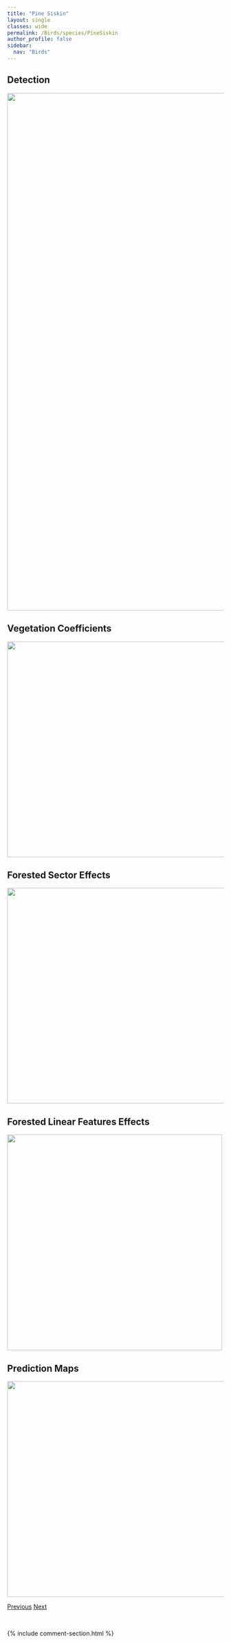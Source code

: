 ```yaml
---
title: "Pine Siskin"
layout: single
classes: wide
permalink: /Birds/species/PineSiskin
author_profile: false
sidebar:
  nav: "Birds"
---
```


<h2>Detection</h2>

<a href="https://drive.google.com/uc?export=view&id=18uezASanIL51nfXqEhshVYWtwZX-eN2l">
<img src="https://drive.google.com/uc?export=view&id=18uezASanIL51nfXqEhshVYWtwZX-eN2l" height = "1200" width = "800">
</a>


<h2>Vegetation Coefficients</h2>

<a href="https://drive.google.com/uc?export=view&id=1deGHnUN5poznCpNZCS3_gGY-t_Lmc0_P">
<img src="https://drive.google.com/uc?export=view&id=1deGHnUN5poznCpNZCS3_gGY-t_Lmc0_P" height = "500" width = "1000">
</a>


<h2>Forested Sector Effects</h2>

<a href="https://drive.google.com/uc?export=view&id=1AC7c2FDhX5BsGA0k56gkWLp6v5feUGeI">
<img src="https://drive.google.com/uc?export=view&id=1AC7c2FDhX5BsGA0k56gkWLp6v5feUGeI" height = "500" width = "1000">
</a>


<h2>Forested Linear Features Effects</h2>

<a href="https://drive.google.com/uc?export=view&id=1izpEf9BPo5wUOXNGQVe3nk8yUvR9tJAp">
<img src="https://drive.google.com/uc?export=view&id=1izpEf9BPo5wUOXNGQVe3nk8yUvR9tJAp" height = "500" width = "500">
</a>


<h2>Prediction Maps</h2>

<a href="https://drive.google.com/uc?export=view&id=1Yq866dv1mqpKThKqPaNjA_dZegOf8a4_">
<img src="https://drive.google.com/uc?export=view&id=1Yq866dv1mqpKThKqPaNjA_dZegOf8a4_" height = "500" width = "1000">
</a>


<a href="/DevelopmentWebsite/Birds/species/PineGrosbeak" class="pagination--pager" title="Pinicola enucleator">Previous</a> <a href="/DevelopmentWebsite/Birds/species/PileatedWoodpecker" class="pagination--pager" title="Dryocopus pileatus">Next</a>

<p>&nbsp;</p>

{% include comment-section.html %}
